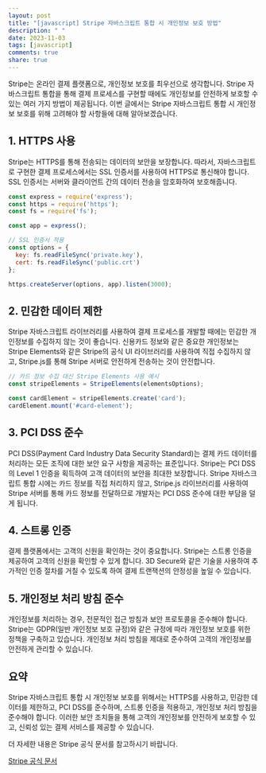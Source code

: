 ```yaml
---
layout: post
title: "[javascript] Stripe 자바스크립트 통합 시 개인정보 보호 방법"
description: " "
date: 2023-11-03
tags: [javascript]
comments: true
share: true
---
```


Stripe는 온라인 결제 플랫폼으로, 개인정보 보호를 최우선으로 생각합니다. Stripe 자바스크립트 통합을 통해 결제 프로세스를 구현할 때에도 개인정보를 안전하게 보호할 수 있는 여러 가지 방법이 제공됩니다. 이번 글에서는 Stripe 자바스크립트 통합 시 개인정보 보호를 위해 고려해야 할 사항들에 대해 알아보겠습니다.

## 1. HTTPS 사용
Stripe는 HTTPS를 통해 전송되는 데이터의 보안을 보장합니다. 따라서, 자바스크립트로 구현한 결제 프로세스에서는 SSL 인증서를 사용하여 HTTPS로 통신해야 합니다. SSL 인증서는 서버와 클라이언트 간의 데이터 전송을 암호화하여 보호해줍니다.

```javascript
const express = require('express');
const https = require('https');
const fs = require('fs');

const app = express();

// SSL 인증서 적용
const options = {
  key: fs.readFileSync('private.key'),
  cert: fs.readFileSync('public.crt')
};

https.createServer(options, app).listen(3000);
```

## 2. 민감한 데이터 제한
Stripe 자바스크립트 라이브러리를 사용하여 결제 프로세스를 개발할 때에는 민감한 개인정보를 수집하지 않는 것이 좋습니다. 신용카드 정보와 같은 중요한 개인정보는 Stripe Elements와 같은 Stripe의 공식 UI 라이브러리를 사용하여 직접 수집하지 않고, Stripe.js를 통해 Stripe 서버로 안전하게 전송하는 것이 안전합니다.

```javascript
// 카드 정보 수집 대신 Stripe Elements 사용 예시
const stripeElements = StripeElements(elementsOptions);

const cardElement = stripeElements.create('card');
cardElement.mount('#card-element');
```

## 3. PCI DSS 준수
PCI DSS(Payment Card Industry Data Security Standard)는 결제 카드 데이터를 처리하는 모든 조직에 대한 보안 요구 사항을 제공하는 표준입니다. Stripe는 PCI DSS의 Level 1 인증을 획득하여 고객 데이터의 보안을 최대한 보장합니다. Stripe 자바스크립트 통합 시에는 카드 정보를 직접 처리하지 않고, Stripe.js 라이브러리를 사용하여 Stripe 서버를 통해 카드 정보를 전달하므로 개발자는 PCI DSS 준수에 대한 부담을 덜게 됩니다.

## 4. 스트롱 인증
결제 플랫폼에서는 고객의 신원을 확인하는 것이 중요합니다. Stripe는 스트롱 인증을 제공하여 고객의 신원을 확인할 수 있게 합니다. 3D Secure와 같은 기술을 사용하여 추가적인 인증 절차를 거칠 수 있도록 하여 결제 트랜잭션의 안정성을 높일 수 있습니다.

## 5. 개인정보 처리 방침 준수
개인정보를 처리하는 경우, 전문적인 접근 방침과 보안 프로토콜을 준수해야 합니다. Stripe는 GDPR(일반 개인정보 보호 규정)와 같은 규정에 따라 개인정보 보호를 위한 정책을 구축하고 있습니다. 개인정보 처리 방침을 제대로 준수하여 고객의 개인정보를 안전하게 관리할 수 있습니다.

## 요약
Stripe 자바스크립트 통합 시 개인정보 보호를 위해서는 HTTPS를 사용하고, 민감한 데이터를 제한하고, PCI DSS를 준수하며, 스트롱 인증을 적용하고, 개인정보 처리 방침을 준수해야 합니다. 이러한 보안 조치들을 통해 고객의 개인정보를 안전하게 보호할 수 있고, 신뢰성 있는 결제 서비스를 제공할 수 있습니다.

더 자세한 내용은 Stripe 공식 문서를 참고하시기 바랍니다.

[Stripe 공식 문서](https://stripe.com/docs/security)